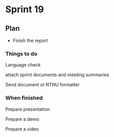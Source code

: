 
# Sprint 19

## Plan

- Finish the report



### Things to do

Language check

attach sprint documents and meeting summaries

Send document ot NTNU formatter



### When finished

Prepare presentation

Prepare a demo

Prepare a video

